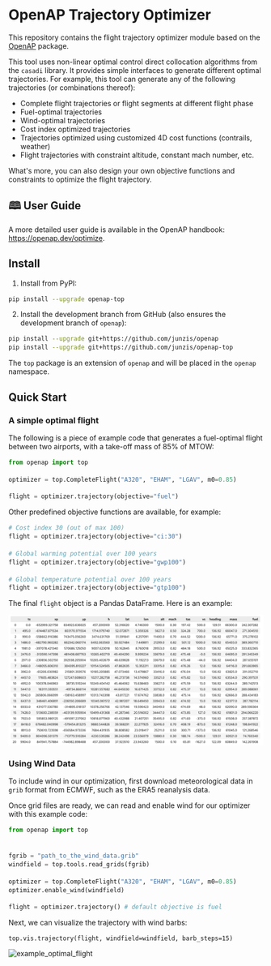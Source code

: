 # OpenAP Trajectory Optimizer

This repository contains the flight trajectory optimizer module based on the [OpenAP](https://github.com/junzis/openap) package. 

This tool uses non-linear optimal control direct collocation algorithms from the `casadi` library. It provides simple interfaces to generate different optimal trajectories. For example, this tool can generate any of the following trajectories (or combinations thereof):

- Complete flight trajectories or flight segments at different flight phase
- Fuel-optimal trajectories
- Wind-optimal trajectories
- Cost index optimized trajectories
- Trajectories optimized using customized 4D cost functions (contrails, weather)
- Flight trajectories with constraint altitude, constant mach number, etc.

What's more, you can also design your own objective functions and constraints to optimize the flight trajectory.


## 🕮 User Guide

A more detailed user guide is available in the OpenAP handbook: <https://openap.dev/optimize>.


## Install

1. Install from PyPI:

```sh
pip install --upgrade openap-top
```

2. Install the development branch from GitHub (also ensures the development branch of `openap`):

```sh
pip install --upgrade git+https://github.com/junzis/openap
pip install --upgrade git+https://github.com/junzis/openap-top
```

The `top` package is an extension of `openap` and will be placed in the `openap` namespace.

## Quick Start

### A simple optimal flight

The following is a piece of example code that generates a fuel-optimal flight between two airports, with a take-off mass of 85% of MTOW:

```python
from openap import top

optimizer = top.CompleteFlight("A320", "EHAM", "LGAV", m0=0.85)

flight = optimizer.trajectory(objective="fuel")
```

Other predefined objective functions are available, for example:

```python
# Cost index 30 (out of max 100)
flight = optimizer.trajectory(objective="ci:30") 

# Global warming potential over 100 years
flight = optimizer.trajectory(objective="gwp100")

# Global temperature potential over 100 years
flight = optimizer.trajectory(objective="gtp100") 
```

The final `flight` object is a Pandas DataFrame. Here is an example:

![example_optimal_flight](./docs/_static/flight_dataframe.png)

### Using Wind Data

To include wind in our optimization, first download meteorological data in `grib` format from ECMWF, such as the ERA5 reanalysis data.

Once grid files are ready, we can read and enable wind for our optimizer with this example code:

```python
from openap import top


fgrib = "path_to_the_wind_data.grib"
windfield = top.tools.read_grids(fgrib)

optimizer = top.CompleteFlight("A320", "EHAM", "LGAV", m0=0.85)
optimizer.enable_wind(windfield)

flight = optimizer.trajectory() # default objective is fuel
```

Next, we can visualize the trajectory with wind barbs:

```
top.vis.trajectory(flight, windfield=windfield, barb_steps=15)
```

![example_optimal_flight](./docs/_static/optimal_flight_complete_example.png)


